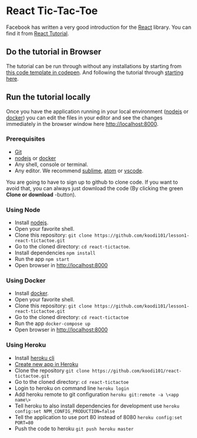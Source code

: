 # React Tic-Tac-Toe

Facebook has written a very good introduction for the [React](https://reactjs.org/) library. You can find it from [React Tutorial](https://reactjs.org/tutorial/tutorial.html).

## Do the tutorial in Browser

The tutorial can be run through without any installations by starting from [this code template in codepen](https://codepen.io/gaearon/pen/oWWQNa?editors=0010). And following the tutorial through [starting here](https://reactjs.org/tutorial/tutorial.html#overview).

## Run the tutorial locally

Once you have the application running in your local environment ([nodejs](https://nodejs.org/en/download/package-manager/) or [docker](https://docs.docker.com/install/)) you can edit the files in your editor and see the changes immediately in the browser window here [http://localhost:8000](http://localhost:8000).

### Prerequisites

* [Git](https://www.atlassian.com/git/tutorials/install-git)
* [nodejs](https://nodejs.org/en/download/package-manager/) or [docker](https://docs.docker.com/install/)
* Any shell, console or terminal.
* Any editor. We recommend [sublime](https://www.sublimetext.com/), [atom](https://atom.io/) or [vscode](https://code.visualstudio.com/).

You are going to have to sign up to github to clone code. If you want to avoid that, you can always just download the code (By clicking the green **Clone or download** -button).

### Using Node

* Install [nodejs](https://nodejs.org/en/download/package-manager/).
* Open your favorite shell.
* Clone this repository: `git clone https://github.com/koodi101/lesson1-react-tictactoe.git`
* Go to the cloned directory: `cd react-tictactoe`.
* Install dependencies `npm install`
* Run the app `npm start`
* Open browser in [http://localhost:8000](http://localhost:8000)


### Using Docker

* Install [docker](https://docs.docker.com/install/).
* Open your favorite shell.
* Clone this repository: `git clone https://github.com/koodi101/lesson1-react-tictactoe.git`
* Go to the cloned directory: `cd react-tictactoe`
* Run the app `docker-compose up`
* Open browser in [http://localhost:8000](http://localhost:8000)

### Using Heroku
* Install [heroku cli](https://devcenter.heroku.com/articles/heroku-cli)
* [Create new app in Heroku](https://dashboard.heroku.com/new-app)
* Clone the repository `git clone https://github.com/koodi101/react-tictactoe.git`
* Go to the cloned directory: `cd react-tictactoe`
* Login to heroku on command line `heroku login`
* Add heroku remote to git configuration `heroku git:remote -a \<app name\>`
* Tell heroku to also install dependencies for development use `heroku config:set NPM_CONFIG_PRODUCTION=false`
* Tell the application to use port 80 instead of 8080 `heroku config:set PORT=80`
* Push the code to heroku `git push heroku master`
